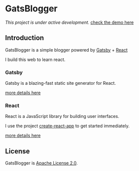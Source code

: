 # GatsBlogger

*This project is under active development.* [check the demo here](https://kunduin.github.io/GatsBlogger/learning/build/index.html)

## Introduction

GatsBlogger is a simple blogger powered by [Gatsby](https://github.com/gatsbyjs/gatsby) + [React](https://github.com/facebook/react)

I build this web to learn react.

### Gatsby

Gatsby is a blazing-fast static site generator for React.

[more details here](https://github.com/gatsbyjs/gatsby)

### React

React is a JavaScript library for building user interfaces.

I use the project [create-react-app](https://github.com/facebook/create-react-app) to get started immediately.

[more details here](https://github.com/facebook/react)

## License

GatsBlogger is [Apache License 2.0](https://github.com/Kunduin/GatsBlogger/blob/master/LICENSE).

